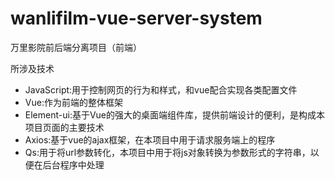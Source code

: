 # wanlifilm-vue-server-system
万里影院前后端分离项目（前端）

所涉及技术
- JavaScript:用于控制网页的行为和样式，和vue配合实现各类配置文件
- Vue:作为前端的整体框架
- Element-ui:基于Vue的强大的桌面端组件库，提供前端设计的便利，是构成本项目页面的主要技术
- Axios:基于vue的ajax框架，在本项目中用于请求服务端上的程序
- Qs:用于将url参数转化，本项目中用于将js对象转换为参数形式的字符串，以便在后台程序中处理
